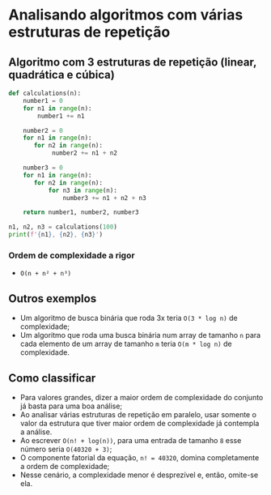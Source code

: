 # Analisando algoritmos com várias estruturas de repetição

## Algoritmo com 3 estruturas de repetição (linear, quadrática e cúbica)

~~~py
def calculations(n):
    number1 = 0
    for n1 in range(n):
        number1 += n1

    number2 = 0
    for n1 in range(n):
       for n2 in range(n):
            number2 += n1 + n2

    number3 = 0
    for n1 in range(n):
       for n2 in range(n):
           for n3 in range(n):
               number3 += n1 + n2 + n3

    return number1, number2, number3

n1, n2, n3 = calculations(100)
print(f'{n1}, {n2}, {n3}')
~~~

### Ordem de complexidade a rigor

* `O(n + n² + n³)`

## Outros exemplos

* Um algoritmo de busca binária que roda 3x teria `O(3 * log n)` de complexidade;
* Um algoritmo que roda uma busca binária num array de tamanho `n` para cada elemento de um array de tamanho `m` teria `O(m * log n)` de complexidade.

## Como classificar

* Para valores grandes, dizer a maior ordem de complexidade do conjunto já basta para uma boa análise;
* Ao analisar várias estruturas de repetição em paralelo, usar somente o valor da estrutura que tiver maior ordem de complexidade já contempla a análise.
* Ao escrever `O(n! + log(n))`, para uma entrada de tamanho `8` esse número seria `O(40320 + 3)`;
* O componente fatorial da equação, `n! = 40320`, domina completamente a ordem de complexidade;
* Nesse cenário, a complexidade menor é desprezível e, então, omite-se ela.
